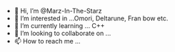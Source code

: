 - 👋 Hi, I’m @Marz-In-The-Starz
- 👀 I’m interested in ...Omori, Deltarune, Fran bow etc.
- 🌱 I’m currently learning ... C++ 
- 💞️ I’m looking to collaborate on ...
- 📫 How to reach me ...

<!---
Marz-In-The-Starz/Marz-In-The-Starz is a ✨ special ✨ repository because its `README.md` (this file) appears on your GitHub profile.
You can click the Preview link to take a look at your changes.
--->
